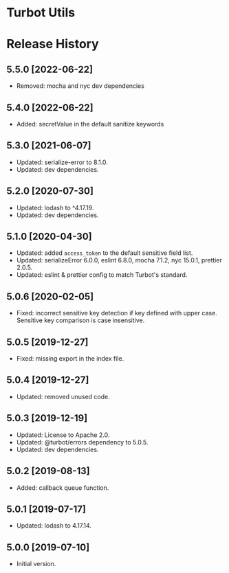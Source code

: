 # Turbot Utils

# Release History

## 5.5.0 [2022-06-22]

- Removed: mocha and nyc dev dependencies

## 5.4.0 [2022-06-22]

- Added: secretValue in the default sanitize keywords

## 5.3.0 [2021-06-07]

- Updated: serialize-error to 8.1.0.
- Updated: dev dependencies.

## 5.2.0 [2020-07-30]

- Updated: lodash to ^4.17.19.
- Updated: dev dependencies.

## 5.1.0 [2020-04-30]

- Updated: added `access_token` to the default sensitive field list.
- Updated: serializeError 6.0.0, eslint 6.8.0, mocha 7.1.2, nyc 15.0.1, prettier 2.0.5.
- Updated: eslint & prettier config to match Turbot's standard.

## 5.0.6 [2020-02-05]

- Fixed: incorrect sensitive key detection if key defined with upper case. Sensitive key comparison is case insensitive.

## 5.0.5 [2019-12-27]

- Fixed: missing export in the index file.

## 5.0.4 [2019-12-27]

- Updated: removed unused code.

## 5.0.3 [2019-12-19]

- Updated: License to Apache 2.0.
- Updated: @turbot/errors dependency to 5.0.5.
- Updated: dev dependencies.

## 5.0.2 [2019-08-13]

- Added: callback queue function.

## 5.0.1 [2019-07-17]

- Updated: lodash to 4.17.14.

## 5.0.0 [2019-07-10]

- Initial version.

